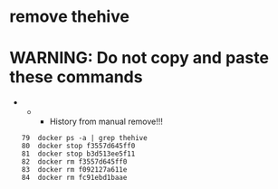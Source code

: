 # remove thehive
# WARNING: Do not copy and paste these commands

- - - History from manual remove!!!

```nash
   79  docker ps -a | grep thehive
   80  docker stop f3557d645ff0
   81  docker stop b3d513ee5f11
   82  docker rm f3557d645ff0
   83  docker rm f092127a611e
   84  docker rm fc91ebd1baae
```
